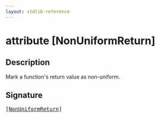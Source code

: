 ```yaml
---
layout: stdlib-reference
---
```


# attribute [NonUniformReturn]

## Description

Mark a function's return value as non-uniform.


## Signature

<pre>
[<a href="nonuniformreturn-03a">NonUniformReturn</a>]
</pre>

